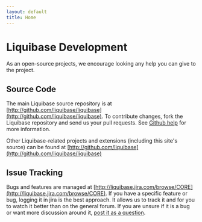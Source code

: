 ```yaml
---
layout: default
title: Home
---
```


# Liquibase Development

As an open-source projects, we encourage looking any help you can give to the project.

## Source Code ##

The main Liquibase source repository is at [http://github.com/liquibase/liquibase](http://github.com/liquibase/liquibase). To contribute changes, fork the Liquibase repository and send us your pull requests. See [Github help](https://help.github.com/) for more information.

Other Liquibase-related projects and extensions (including this site's source) can be found at [http://github.com/liquibase](http://github.com/liquibase/liquibase)

## Issue Tracking ##

Bugs and features are managed at [http://liquibase.jira.com/browse/CORE](http://liquibase.jira.com/browse/CORE).  If you have a specific feature or bug, logging it in jira is the best approach.  It allows us to track it and for you to watch it better than on the general forum.  If you are unsure if it is a bug or want more discussion around it, [post it as a question](../community/index.html).



